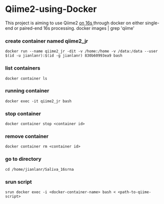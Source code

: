 # Qiime2-using-Docker
This project is aiming to use Qiime2 [on 16s ](https://qiime2.org/) through docker on either single-end or paired-end 16s processing.
    docker images | grep 'qiime'
### create container named qiime2_jr
    docker run --name qiime2_jr -dit -v /home:/home -v /data:/data --user $(id -u jianlanr):$(id -g jianlanr) 830b60993ea9 bash
### list containers
    docker container ls
### running container 
    docker exec -it qiime2_jr bash
### stop container
    docker container stop <container id>
### remove container
    docker container rm <container id>
### go to directory
    cd /home/jianlanr/Saliva_16srna
### srun script
    srun docker exec -i <docker-container-name> bash < <path-to-qiime-script>
